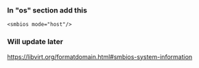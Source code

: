 ### In "os" section add this
    <smbios mode="host"/>

### Will update later
https://libvirt.org/formatdomain.html#smbios-system-information
